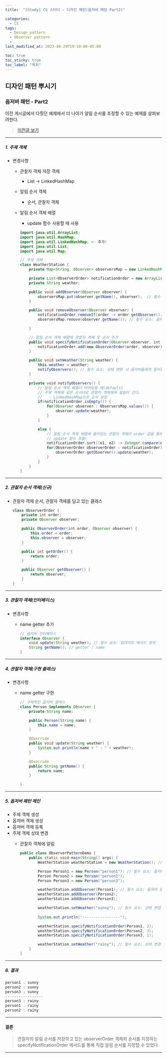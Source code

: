 ```yaml
---
title:  "[Study] CS 스터디 - 디자인 패턴(옵저버 패턴 Part2)"

categories:
  - CS
tags:
  - Design pattern
  - Observer pattern
  -
last_modified_at: 2023-08-29T19:10:00-05:00

toc: true
toc_sticky: true
toc_label: "목차"
---
```


## 디자인 패턴 뿌시기

### 옵저버 패턴 - Part2

이전 게시글에서 다뤘던 예제에서 더 나아가 알림 순서를 조정할 수 있는 예제를 살펴보려한다.

> [이전글 보기](https://jun971006.github.io/cs/Observer-Pattern-part1)

<hr>

##### 1. 주제 객체

- 변경사항
  - 관찰자 객체 저장 객체 
    - List -> LinkedHashMap
  - 알림 순서 객체
    - 순서, 관찰자 객체
  - 알림 순서 객체 배열
    - update 함수 사용할 때 사용

    ```java
    import java.util.ArrayList;
    import java.util.HashMap;
    import java.util.LinkedHashMap; <- 추가!
    import java.util.List;
    import java.util.Map;

    // 주제 객체
    class WeatherStation {
        private Map<String, Observer> observersMap = new LinkedHashMap<>(); // 관찰자 객체를 저장할 문자열, 관찰자 객체 해시맵 생성

        private List<ObserverOrder> notificationOrder = new ArrayList<>(); // 알림 순서 지정할 문자열 배열 생성
        private String weather;

        public void addObserver(Observer observer) {
            observersMap.put(observer.getName(), observer);  // 필수 요소: 옵저버 등록 메서드           
        }

        public void removeObserver(Observer observer) {
            notificationOrder.removeIf(order -> order.getObserver().equals(observer));  // 삭제하려는 객체를 notificationOrder List 인스턴스에서 찾은 후 삭제
            observersMap.remove(observer.getName()); // 필수 요소: 옵저버 제거 메서드

        }

        // 알림 순서 객체 배열에 관찰자 객체 및 순서 추가
        public void specifyNotificationOrder(Observer observer, int order) {
            notificationOrder.add(new ObserverOrder(order, observer));
        }

        public void setWeather(String weather) {
            this.weather = weather;
            notifyObservers(); // 필수 요소: 상태 변화 시 옵저버들에게 알리는 메서드
        }

        private void notifyObservers() {
            // 알림 순서 객체 배열이 비어있을 때(default)
            // 주제 객체에 넣은 순서대로 관찰자 객체에게 알림이 간다.
            //   - LinkedHashMap으로 순서 보장
            if(notificationOrder.isEmpty()) {
                for(Observer observer : ObserversMap.values()) {
                    observer.update(weather);
                }
            }

            else {
                // 알림 순서 객체 배열에 들어있는 관찰자 객체의 order 값을 통해 정렬한 뒤 
                // update 함수 호출!
                notificationOrder.sort((o1, o2) -> Integer.compare(o1.getOrder(), o2.getOrder()));
                for(ObserverOrder observerOrder : notificationOrder) {
                    observerOrder.getObserver().update(weather);
                }
            }
        }
    }
    ```

<hr>

##### 2. <strong>관찰자 순서 객체</strong>(신규)

- 관찰자 객체 순서, 관찰자 객체를 담고 있는 클래스

    ```java
    class ObserverOrder {
        private int order;
        private Observer observer;

        public ObserverOrder(int order, Observer observer) {
            this.order = order;
            this.observer = observer;
        }

        public int getOrder() {
            return order;
        }

        public Observer getObserver() {
            return observer;
        }
    }
    ```

<hr>

##### 3. 관찰자 객체(인터페이스)

- 변경사항
  - name getter 추가

    ```java
    // 옵저버 인터페이스
    interface Observer {
        void update(String weather); // 필수 요소: 업데이트 메서드 정의
        String getName(); // getter : name
    }
    ```

<hr>

##### 4. 관찰자 객체(구현 클래스)
    
- 변경사항
  - name getter 구현

    ```java
    // 구체적인 옵저버 클래스
    class Person implements Observer {
        private String name;

        public Person(String name) {
            this.name = name;
        }

        @Override
        public void update(String weather) {
            System.out.println(name + " : " + weather);
        }

        @Override
        public String getName() {
            return name;
        }

    }
    ```

<hr>

##### 5. 옵저버 패턴 메인

- 주제 객체 생성
- 옵저버 객체 생성
- 옵저버 객체 등록
- 주제 객체 상태 변경
  - 관찰자 객체에 알림

    ```java
    public class ObserverPatternDemo {
        public static void main(String[] args) {
            WeatherStation weatherStation = new WeatherStation(); // 필수 요소: 주제 생성

            Person Person1 = new Person("person1"); // 필수 요소: 옵저버 생성
            Person Person2 = new Person("person2");
            Person Person3 = new Person("person3");

            weatherStation.addObserver(Person1); // 필수 요소: 옵저버 등록
            weatherStation.addObserver(Person2);
            weatherStation.addObserver(Person3);

            weatherStation.setWeather("sunny"); // 필수 요소: 상태 변경 (옵저버 알림)
            
            System.out.println("-----------------");

            weatherStation.specifyNotificationOrder(Person1, 2);
            weatherStation.specifyNotificationOrder(Person2, 3);
            weatherStation.specifyNotificationOrder(Person3, 1);

            weatherStation.setWeather("rainy"); // 필수 요소: 상태 변경 (옵저버 알림)
        }
    }
    ```
    
<hr>

##### 6. 결과

   ```java
   person1 : sunny
   person2 : sunny
   person3 : sunny
   -----------------
   person3 : rainy
   person1 : rainy
   person2 : rainy
   ```

<hr>

#### 결론
> 관찰자의 알림 순서를 저장하고 있는 observerOrder 객체와 순서를 지정하는 specifyNotificationOrder 메서드를 통해 직접 알림 순서를 지정할 수 있었다.

<hr>